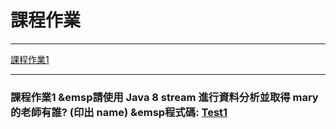 <h1>課程作業</h1>
<hr>
<a href="#coursework1">課程作業1</a>
<hr>
<h3><a id="coursework1">課程作業1</a>
  &emsp請使用 Java 8 stream 進行資料分析並取得 mary 的老師有誰? (印出 name)
  &emsp程式碼: <a href="src/test/java/com/study/SpringCoreCoursework/coursework1/Test1.java">Test1</a>
  
